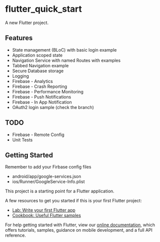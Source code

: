 # flutter_quick_start

A new Flutter project.


## Features
- State management (BLoC) with basic login example
- Application scoped state
- Navigation Service with named Routes with examples
- Tabbed Navigation example
- Secure Database storage
- Logging
- Firebase - Analytics
- Firebase - Crash Reporting
- Firebase - Performance Monitoring
- Firebase - Push Notifications
- Firebase - In App Notification
- OAuth2 login sample (check the branch)

## TODO
- Firebase - Remote Config
- Unit Tests


## Getting Started

Remember to add your Firbase config files
- android/app/google-services.json
- ios/Runner/GoogleService-Info.plist

This project is a starting point for a Flutter application.

A few resources to get you started if this is your first Flutter project:

- [Lab: Write your first Flutter app](https://flutter.dev/docs/get-started/codelab)
- [Cookbook: Useful Flutter samples](https://flutter.dev/docs/cookbook)

For help getting started with Flutter, view our
[online documentation](https://flutter.dev/docs), which offers tutorials,
samples, guidance on mobile development, and a full API reference.
